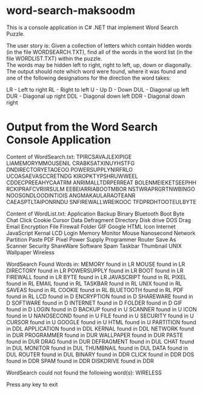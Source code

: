 word-search-maksoodm
====================
This is a console application in C# .NET that implement Word Search Puzzle. 

The user story is: Given a collection of letters which contain hidden words (in the file WORDSEARCH.TXT), 
find all of the words in the word list (in the file WORDLIST.TXT) within the puzzle.  
The words may be hidden left to right, right to left, up, down or diagonally. 
The output should note which word were found, where it was found 
and one of the following designations for the direction the word takes:

LR - Left to right
RL - Right to left
U - Up
D - Down
DUL - Diagonal up left
DUR - Diagonal up right
DDL - Diagonal down left
DDR - Diagonal down right

Output from the Word Search Console Application
================================================
Content of WordSearch.txt:
TPIRCSAVAJLEXIPIGE
LIAMEMORYMMOUSENIL
CRABKSATXINUYHSTFG
DNDIRECTORYETAOEOO
POWERSUPPLYNIRFRLO
UCOASAEVASCCRETNDG
KIROPKTYPSHRUWWEEL
CDDECPREEAHYCAATRM
ANRIMALLTDRPERREAT
BOLENMEIEKETSEEPHH
RCKIPRAFCVRIIRSULM
EEBEIARRIABOOTMBOR
NSTWRAPRGRTNWBINGO
NOOSGNDLOODINTIOIS
ANGMAKAULARAOTEANR
CAEASPTLTAIPONRNDU
SNFIREWALLWREIKOOC
TFDPRDHTOOTEULBYTE


Content of WordList.txt:
Application
Backup
Binary
Bluetooth
Boot
Byte
Chat
Click
Cookie
Cursor
Data
Defragment
Directory
Disk drive
DOS
Drag
Email
Encryption
File
Firewall
Folder
GIF
Google
HTML
Icon
Internet
JavaScript
Kernal
LCD
Login
Memory
Monitor
Mouse
Nanosecond
Network
Partition
Paste
PDF
Pixel
Power Supply
Programmer
Router
Save As
Scanner
Security
ShareWare
Software
Spam
Taskbar
Thumbnail
UNIX
Wallpaper
Wireless

WordSearch Found Words in:
MEMORY found in LR
MOUSE found in LR
DIRECTORY found in LR
POWERSUPPLY found in LR
BOOT found in LR
FIREWALL found in LR
BYTE found in LR
JAVASCRIPT found in RL
PIXEL found in RL
EMAIL found in RL
TASKBAR found in RL
UNIX found in RL
SAVEAS found in RL
COOKIE found in RL
BLUETOOTH found in RL
PDF found in RL
LCD found in D
ENCRYPTION found in D
SHAREWARE found in D
SOFTWARE found in D
INTERNET found in D
FOLDER found in D
GIF found in D
LOGIN found in D
BACKUP found in U
SCANNER found in U
ICON found in U
NANOSECOND found in U
FILE found in U
SECURITY found in U
CURSOR found in U
GOOGLE found in U
HTML found in U
PARTITION found in DDL
APPLICATION found in DDL
KERNAL found in DDL
NETWORK found in DUR
PROGRAMMER found in DUR
WALLPAPER found in DUR
PASTE found in DUR
DRAG found in DUR
DEFRAGMENT found in DUL
CHAT found in DUL
MONITOR found in DUL
THUMBNAIL found in DUL
DATA found in DUL
ROUTER found in DUL
BINARY found in DDR
CLICK found in DDR
DOS found in DDR
SPAM found in DDR
DISKDRIVE found in DDR

WordSearch could not found the following word(s):
WIRELESS

Press any key to exit
